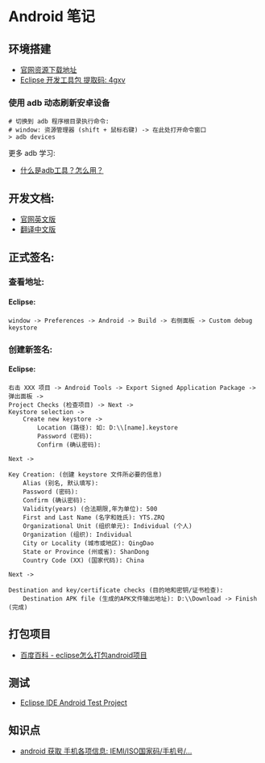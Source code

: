 # Android 笔记

## 环境搭建
* [官网资源下载地址](http://www.android-studio.org/)
* [Eclipse 开发工具包 提取码: 4gxv](https://pan.baidu.com/s/1_Y7cmIMfzBWoeiaiPg9ekg)


### 使用 adb 动态刷新安卓设备
```shell
# 切换到 adb 程序根目录执行命令:
# window: 资源管理器 (shift + 鼠标右键) -> 在此处打开命令窗口
> adb devices
```
更多 adb 学习:
* [什么是adb工具？怎么用？](https://jingyan.baidu.com/article/ce4366494962083773afd3d0.html)


## 开发文档:
* [官网英文版](https://docs.oracle.com/javase/8/docs/api/)
* [翻译中文版](http://www.android-doc.com/reference/packages.html)

## 正式签名:
### 查看地址:
#### Eclipse:
```shell
window -> Preferences -> Android -> Build -> 右侧面板 -> Custom debug keystore
```

### 创建新签名:
#### Eclipse:
```shell
右击 XXX 项目 -> Android Tools -> Export Signed Application Package -> 弹出面板 ->
Project Checks (检查项目) -> Next ->
Keystore selection ->
    Create new keystore ->
        Location (路径): 如: D:\\[name].keystore
        Password (密码):
        Confirm (确认密码):

Next ->

Key Creation: (创建 keystore 文件所必要的信息)
    Alias (别名, 默认填写):
    Password (密码):
    Confirm (确认密码):
    Validity(years) (合法期限,年为单位): 500
    First and Last Name (名字和姓氏): YTS.ZRQ
    Organizational Unit (组织单元): Individual (个人)
    Organization (组织): Individual
    City or Locality (城市或地区): QingDao
    State or Province (州或省): ShanDong
    Country Code (XX) (国家代码): China

Next ->

Destination and key/certificate checks (目的地和密钥/证书检查):
    Destination APK file (生成的APK文件输出地址): D:\\Download -> Finish (完成)
```

## 打包项目
* [百度百科 - eclipse怎么打包android项目](https://jingyan.baidu.com/article/fedf0737b7e76835ac8977a6.html)

## 测试
* [Eclipse IDE Android Test Project](http://www.cnblogs.com/GnagWang/archive/2010/12/16/1908710.html)

## 知识点
* [android 获取 手机各项信息: IEMI/ISO国家码/手机号/...](http://www.cnblogs.com/luxiaofeng54/archive/2011/03/01/1968063.html)

